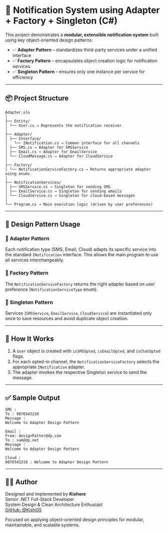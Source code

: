 ﻿# 🔔 Notification System using Adapter + Factory + Singleton (C#)

This project demonstrates a **modular, extensible notification system** built using key object-oriented design patterns:

- ✅ **Adapter Pattern** – standardizes third-party services under a unified interface
- ✅ **Factory Pattern** – encapsulates object creation logic for notification services
- ✅ **Singleton Pattern** – ensures only one instance per service for efficiency

---

## 📦 Project Structure

```
Adapter.sln
│
├── Entity/
│ └── User.cs → Represents the notification receiver
│
├── Adapter/
| ├── Interface/
│	└── INotification.cs → Common interface for all channels
│ ├── SMS.cs → Adapter for SMSService
│ ├── Email.cs → Adapter for EmailService
│ └── CloudMessage.cs → Adapter for CloudService
│
├── Factory/
│ └── NotificationServiceFactory.cs → Returns appropriate adapter using enums
│
├── NotificationServices/
│ ├── SMSService.cs → Singleton for sending SMS
│ ├── EmailService.cs → Singleton for sending emails
│ └── CloudService.cs → Singleton for cloud-based messages
│
└── Program.cs → Main execution logic (driven by user preferences)
```


---

## 🧠 Design Pattern Usage

### 🔹 Adapter Pattern
Each notification type (SMS, Email, Cloud) adapts its specific service into the standard `INotification` interface. This allows the main program to use all services interchangeably.

### 🔹 Factory Pattern
The `NotificationServiceFactory` returns the right adapter based on user preference (`NotificationServiceType` enum).

### 🔹 Singleton Pattern
Services (`SMSService`, `EmailService`, `CloudService`) are instantiated only once to save resources and avoid duplicate object creation.

---

## 🧪 How It Works

1. A `User` object is created with `isSMSOpted`, `isEmailOpted`, and `isChatOpted` flags.
2. For each opted-in channel, the `NotificationServiceFactory` selects the appropriate `INotification` adapter.
3. The adapter invokes the respective Singleton service to send the message.

---

## ✅ Sample Output

```
SMS :
To : 9876543210
Message :
Welcome to Adapter Design Pattern

Email :
From: designPatter@dp.com
To : sam@dp.net
Message :
Welcome to Adapter Design Pattern

Cloud :
9876543210 : Welcome to Adapter Design Pattern
```

---

## 👨‍💻 Author

Designed and implemented by **Kishore**  
Senior .NET Full-Stack Developer  
System Design & Clean Architecture Enthusiast  
[GitHub: @Kishi05](https://github.com/Kishi05)

Focused on applying object-oriented design principles for modular, maintainable, and scalable systems.
